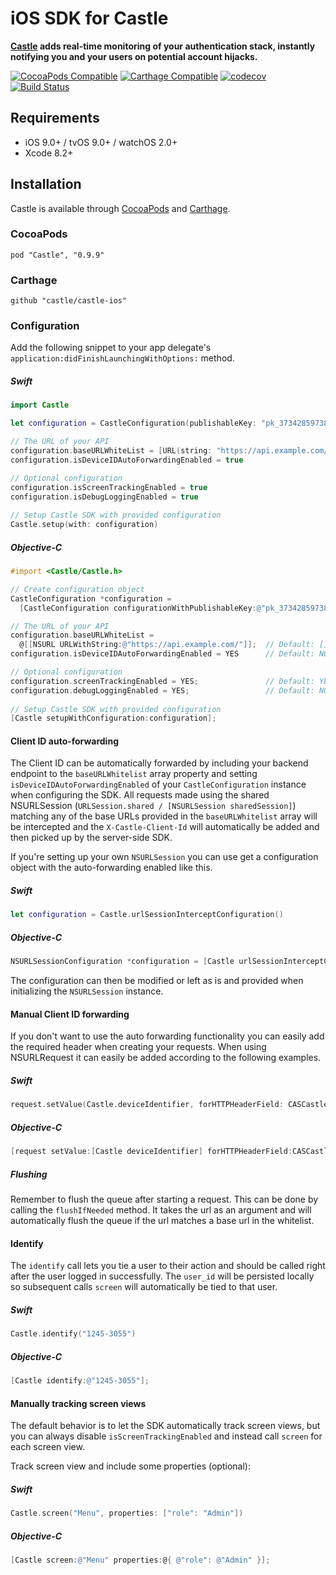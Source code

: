 # iOS SDK for Castle

**[Castle](https://castle.io) adds real-time monitoring of your authentication stack, instantly notifying you and your users on potential account hijacks.**

[![CocoaPods Compatible](https://img.shields.io/cocoapods/v/Castle.svg)](https://img.shields.io/cocoapods/v/Castle.svg)
[![Carthage Compatible](https://img.shields.io/badge/Carthage-compatible-4BC51D.svg?style=flat)](https://github.com/Carthage/Carthage)
[![codecov](https://codecov.io/gh/castle/castle-ios/branch/master/graph/badge.svg)](https://codecov.io/gh/castle/castle-ios)
[![Build Status](https://travis-ci.org/castle/castle-ios.svg?branch=master)](https://travis-ci.org/castle/castle-ios)

## Requirements

- iOS 9.0+ / tvOS 9.0+ / watchOS 2.0+
- Xcode 8.2+

## Installation

Castle is available through [CocoaPods](http://cocoapods.org) and [Carthage](https://github.com/Carthage/Carthage).

### CocoaPods

```
pod "Castle", "0.9.9"
```

### Carthage

```
github "castle/castle-ios"
```

### Configuration

Add the following snippet to your app delegate's `application:didFinishLaunchingWithOptions:` method.

##### Swift

```swift
import Castle

let configuration = CastleConfiguration(publishableKey: "pk_373428597387773")

// The URL of your API
configuration.baseURLWhiteList = [URL(string: "https://api.example.com/")!] // Default: []
configuration.isDeviceIDAutoForwardingEnabled = true                        // Default: false

// Optional configuration
configuration.isScreenTrackingEnabled = true                                // Default: true
configuration.isDebugLoggingEnabled = true                                  // Default: false
        
// Setup Castle SDK with provided configuration
Castle.setup(with: configuration)
```

##### Objective-C
```objective-c
#import <Castle/Castle.h>

// Create configuration object
CastleConfiguration *configuration =
  [CastleConfiguration configurationWithPublishableKey:@"pk_373428597387773"];

// The URL of your API
configuration.baseURLWhiteList =
  @[[NSURL URLWithString:@"https://api.example.com/"]];  // Default: []
configuration.isDeviceIDAutoForwardingEnabled = YES      // Default: NO

// Optional configuration
configuration.screenTrackingEnabled = YES;               // Default: YES
configuration.debugLoggingEnabled = YES;                 // Default: NO
    
// Setup Castle SDK with provided configuration
[Castle setupWithConfiguration:configuration];
```

#### Client ID auto-forwarding

The Client ID can be automatically forwarded by including your backend endpoint to the `baseURLWhitelist` array property and setting `isDeviceIDAutoForwardingEnabled` of your `CastleConfiguration` instance when configuring the SDK. All requests made using the shared NSURLSession (`URLSession.shared / [NSURLSession sharedSession]`) matching any of the base URLs provided in the `baseURLWhitelist` array will be intercepted and the `X-Castle-Client-Id` will automatically be added and then picked up by the server-side SDK.

If you're setting up your own `NSURLSession` you can use get a configuration object with the auto-forwarding enabled like this.

##### Swift

```swift
let configuration = Castle.urlSessionInterceptConfiguration()
```

##### Objective-C

```objective-c
NSURLSessionConfiguration *configuration = [Castle urlSessionInterceptConfiguration]
```

The configuration can then be modified or left as is and provided when initializing the `NSURLSession` instance.

#### Manual Client ID forwarding

If you don't want to use the auto forwarding functionality you can easily add the required header when creating your requests. When using NSURLRequest it can easily be added according to the following examples.

##### Swift

```swift
request.setValue(Castle.deviceIdentifier, forHTTPHeaderField: CASCastleDeviceIdHeaderKey)
```

##### Objective-C

```objective-c
[request setValue:[Castle deviceIdentifier] forHTTPHeaderField:CASCastleDeviceIdHeaderKey];
```

##### Flushing

Remember to flush the queue after starting a request. This can be done by calling the ```flushIfNeeded``` method. It takes the url as an argument and will automatically flush the queue if the url matches a base url in the whitelist.

#### Identify

The `identify` call lets you tie a user to their action and should be called right after the user logged in successfully. The `user_id` will be persisted locally so subsequent calls `screen` will automatically be tied to that user.

##### Swift

```swift
Castle.identify("1245-3055")
```

##### Objective-C

```objective-c
[Castle identify:@"1245-3055"];
```

#### Manually tracking screen views

The default behavior is to let the SDK automatically track screen views, but you can always disable `isScreenTrackingEnabled` and instead call `screen` for each screen view.

Track screen view and include some properties (optional):

##### Swift

```swift
Castle.screen("Menu", properties: ["role": "Admin"])
```

##### Objective-C

```objective-c
[Castle screen:@"Menu" properties:@{ @"role": @"Admin" }];
```

